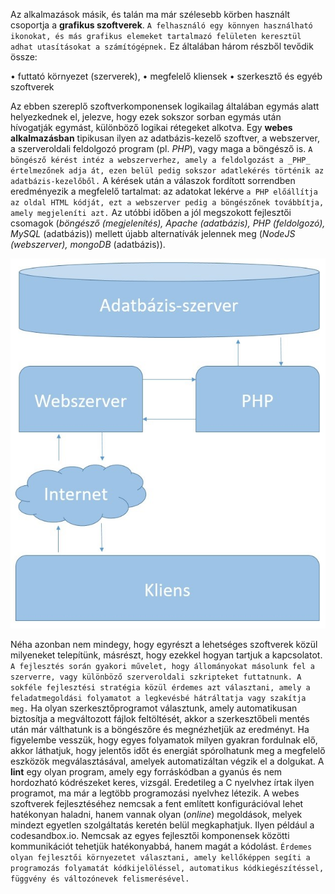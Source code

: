 Az alkalmazások másik, és talán ma már szélesebb körben használt csoportja a **grafikus szoftverek**. `A felhasználó egy könnyen használható ikonokat, és más grafikus elemeket tartalmazó felületen keresztül adhat utasításokat a számítógépnek.` Ez általában három részből tevődik össze:

•	futtató környezet (szerverek),
•	megfelelő kliensek
•	szerkesztő és egyéb szoftverek

Az ebben szereplő szoftverkomponensek logikailag általában egymás alatt helyezkednek el, jelezve, hogy ezek sokszor sorban egymás után hívogatják egymást, különböző logikai rétegeket alkotva. Egy **webes alkalmazásban** tipikusan ilyen az adatbázis-kezelő szoftver, a webszerver, a szerveroldali feldolgozó program (pl. _PHP_), vagy maga a böngésző is. `A böngésző kérést intéz a webszerverhez, amely a feldolgozást a _PHP_ értelmezőnek adja át, ezen belül pedig sokszor adatlekérés történik az adatbázis-kezelőből.` A kérések után a válaszok fordított sorrendben eredményezik a megfelelő tartalmat: az adatokat lekérve `a PHP előállítja az oldal HTML kódját, ezt a webszerver pedig a böngészőnek továbbítja, amely megjeleníti azt.` Az utóbbi időben a jól megszokott fejlesztői csomagok (_böngésző (megjelenítés), Apache (adatbázis), PHP (feldolgozó), MySQL_ (adatbázis)) mellett újabb alternatívák jelennek meg (_NodeJS (webszerver), mongoDB_ (adatbázis)).

![progkorny](https://github.com/tananyag/Szoftverfejlesztes-jegyzet/blob/master/1.%20Informatikai%20alapismeretek/1.8/web.jpg?raw=true)

Néha azonban nem mindegy, hogy egyrészt a lehetséges szoftverek közül milyeneket telepítünk, másrészt, hogy ezekkel hogyan tartjuk a kapcsolatot. `A fejlesztés során gyakori művelet, hogy állományokat másolunk fel a szerverre, vagy különböző szerveroldali szkripteket futtatnunk. A sokféle fejlesztési stratégia közül érdemes azt választani, amely a feladatmegoldási folyamatot a legkevésbé hátráltatja vagy szakítja meg.` Ha olyan szerkesztőprogramot választunk, amely automatikusan biztosítja a megváltozott fájlok feltöltését, akkor a szerkesztőbeli mentés után már válthatunk is a böngészőre és megnézhetjük az eredményt. Ha figyelembe vesszük, hogy egyes folyamatok milyen gyakran fordulnak elő, akkor láthatjuk, hogy jelentős időt és energiát spórolhatunk meg a megfelelő eszközök megválasztásával, amelyek automatizáltan végzik el a dolgukat. A **lint** egy olyan program, amely egy forráskódban a gyanús és nem hordozható kódrészeket keres, vizsgál. Eredetileg a C nyelvhez írtak ilyen programot, ma már a legtöbb programozási nyelvhez létezik. A webes szoftverek fejlesztéséhez nemcsak a fent említett konfigurációval lehet hatékonyan haladni, hanem vannak olyan (_online_) megoldások, melyek mindezt egyetlen szolgáltatás keretén belül megkaphatjuk. Ilyen például a codesandbox.io. Nemcsak az egyes fejlesztői komponensek közötti kommunikációt tehetjük hatékonyabbá, hanem magát a kódolást. `Érdemes olyan fejlesztői környezetet választani, amely kellőképpen segíti a programozás folyamatát kódkijelöléssel, automatikus kódkiegészítéssel, függvény és változónevek felismerésével.`
